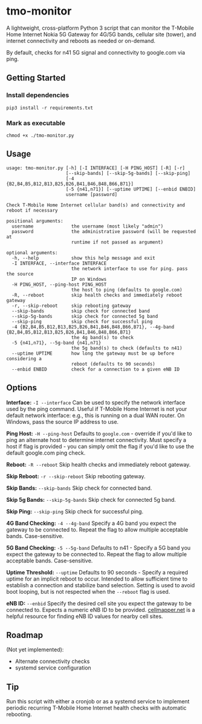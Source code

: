 # tmo-monitor
A lightweight, cross-platform Python 3 script that can monitor the T-Mobile Home Internet Nokia 5G Gateway for 4G/5G bands, cellular site (tower), and internet connectivity and reboots as needed or on-demand.

By default, checks for n41 5G signal and connectivity to google.com via ping.

## Getting Started

### Install dependencies

`pip3 install -r requirements.txt`

### Mark as executable

`chmod +x ./tmo-monitor.py`

## Usage
```
usage: tmo-monitor.py [-h] [-I INTERFACE] [-H PING_HOST] [-R] [-r]
                      [--skip-bands] [--skip-5g-bands] [--skip-ping]
                      [-4 {B2,B4,B5,B12,B13,B25,B26,B41,B46,B48,B66,B71}]
                      [-5 {n41,n71}] [--uptime UPTIME] [--enbid ENBID]
                      username [password]

Check T-Mobile Home Internet cellular band(s) and connectivity and reboot if necessary

positional arguments:
  username              the username (most likely "admin")
  password              the administrative password (will be requested at
                        runtime if not passed as argument)

optional arguments:
  -h, --help            show this help message and exit
  -I INTERFACE, --interface INTERFACE
                        the network interface to use for ping. pass the source
                        IP on Windows
  -H PING_HOST, --ping-host PING_HOST
                        the host to ping (defaults to google.com)
  -R, --reboot          skip health checks and immediately reboot gateway
  -r, --skip-reboot     skip rebooting gateway
  --skip-bands          skip check for connected band
  --skip-5g-bands       skip check for connected 5g band
  --skip-ping           skip check for successful ping
  -4 {B2,B4,B5,B12,B13,B25,B26,B41,B46,B48,B66,B71}, --4g-band {B2,B4,B5,B12,B13,B25,B26,B41,B46,B48,B66,B71}
                        the 4g band(s) to check
  -5 {n41,n71}, --5g-band {n41,n71}
                        the 5g band(s) to check (defaults to n41)
  --uptime UPTIME       how long the gateway must be up before considering a
                        reboot (defaults to 90 seconds)
  --enbid ENBID         check for a connection to a given eNB ID
```

## Options
**Interface:** `-I --interface`
    Can be used to specify the network interface used by the ping command. Useful if T-Mobile Home Internet is not your default network interface: e.g., this is running on a dual WAN router. On Windows, pass the source IP address to use.
    
**Ping Host:** `-H --ping-host`
    Defaults to `google.com` - override if you'd like to ping an alternate host to determine internet connectivity. Must specify a host if flag is provided - you can simply omit the flag if you'd like to use the default google.com ping check.
    
**Reboot:** `-R --reboot`
    Skip health checks and immediately reboot gateway.

**Skip Reboot:** `-r --skip-reboot`
    Skip rebooting gateway.

**Skip Bands:** `--skip-bands`
    Skip check for connected band.

**Skip 5g Bands:** `--skip-5g-bands`
    Skip check for connected 5g band.

**Skip Ping:** `--skip-ping`
    Skip check for successful ping.

**4G Band Checking:** `-4 --4g-band`
    Specify a 4G band you expect the gateway to be connected to. Repeat the flag to allow multiple acceptable bands. Case-sensitive.

**5G Band Checking:** `-5 --5g-band`
    Defaults to n41 - Specify a 5G band you expect the gateway to be connected to. Repeat the flag to allow multiple acceptable bands. Case-sensitive.

**Uptime Threshold:** `--uptime`
    Defaults to 90 seconds - Specify a required uptime for an implicit reboot to occur. Intended to allow sufficient time to establish a connection and stabilize band selection. Setting is used to avoid boot looping, but is not respected when the `--reboot` flag is used.

**eNB ID:** `--enbid`
    Specify the desired cell site you expect the gateway to be connected to. Expects a numeric eNB ID to be provided. [cellmapper.net](https://www.cellmapper.net) is a helpful resource for finding eNB ID values for nearby cell sites.

## Roadmap

(Not yet implemented):
- Alternate connectivity checks
- systemd service configuration

## Tip
Run this script with either a cronjob or as a systemd service to implement periodic recurring T-Mobile Home Internet health checks with automatic rebooting.
